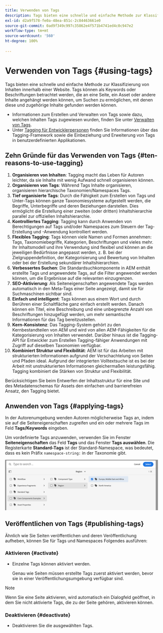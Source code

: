 ```yaml
---
title: Verwenden von Tags
description: Tags bieten eine schnelle und einfache Methode zur Klassifizierung von Inhalten innerhalb einer Website
exl-id: d2a9f578-fe0a-48ea-851c-2c84463661e0
source-git-commit: 0ad9f349c997c35862e4f571b4741ed4c0c947e2
workflow-type: tm+mt
source-wordcount: '560'
ht-degree: 100%

---
```


# Verwenden von Tags {#using-tags}

Tags bieten eine schnelle und einfache Methode zur Klassifizierung von Inhalten innerhalb einer Website. Tags können als Keywords oder Beschriftungen betrachtet werden, die an eine Seite, ein Asset oder andere Inhalte angehängt werden können, um Suchen zu ermöglichen, mit denen diese und zugehörige Inhalte gefunden werden können.

* Informationen zum Erstellen und Verwalten von Tags sowie dazu, welchen Inhalten Tags zugewiesen wurden, finden Sie unter [Verwalten von Tags](/help/sites-cloud/administering/tags.md).
* Unter [Tagging für Entwicklerpersonen](/help/implementing/developing/introduction/tagging-framework.md) finden Sie Informationen über das Tagging-Framework sowie die Einbeziehung und Erweiterung von Tags in benutzerdefinierten Applikationen.

## Zehn Gründe für das Verwenden von Tags {#ten-reasons-to-use-tagging}

1. **Organisieren von Inhalten**: Tagging macht das Leben für Autoren leichter, da sie Inhalte mit wenig Aufwand schnell organisieren können.
1. **Organisieren von Tags**: Während Tags Inhalte organisieren, organisieren hierarchische Taxonomien/Namespaces Tags.
1. **Tief organisierte Tags**: Durch die Fähigkeit zum Erstellen von Tags und Unter-Tags können ganze Taxonomiesysteme aufgestellt werden, die Begriffe, Unterbegriffe und deren Beziehungen darstellen. Dies ermöglicht die Erstellung einer zweiten (oder dritten) Inhaltshierarchie parallel zur offiziellen Inhaltshierarchie.
1. **Kontrolliertes Tagging**: Tagging kann durch Anwenden von Berechtigungen auf Tags und/oder Namespaces zum Steuern der Tag-Erstellung und -Anwendung kontrolliert werden.
1. **Flexibles Tagging**: Tags können viele Namen und Formen annehmen: Tags, Taxonomiebegriffe, Kategorien, Beschriftungen und vieles mehr. Ihr Inhaltsmodell und ihre Verwendung sind flexibel und können an die jeweiligen Bedürfnisse angepasst werden, z. B. bei der Zielgruppendefinition, der Kategorisierung und Bewertung von Inhalten oder bei der Erstellung sekundärer Inhaltshierarchien.
1. **Verbessertes Suchen**: Die Standardsuchkomponente in AEM enthält erstellte Tags und angewendete Tags, auf die Filter angewendet werden können, um die Ergebnisse auf die relevanten einzugrenzen.
1. **SEO-Aktivierung**: Als Seiteneigenschaften angewendete Tags werden automatisch in den Meta-Tags einer Seite angezeigt, damit sie für Suchmaschinen sichtbar sind.
1. **Einfach und intelligent**: Tags können aus einem Wort und durch Berühren einer Schaltfläche ganz einfach erstellt werden. Danach können ein Titel, eine Beschreibung und eine unbegrenzte Anzahl von Beschriftungen hinzugefügt werden, um mehr semantische Informationen für das Tag bereitzustellen.
1. **Kern-Konsistenz**: Das Tagging-System gehört zu den Kernbestandteilen von AEM und wird von allen AEM-Fähigkeiten für die Kategorisierung von Inhalten verwendet. Darüber hinaus ist die Tagging-API für Entwickler zum Erstellen Tagging-fähiger Anwendungen mit Zugriff auf dieselben Taxonomien verfügbar.
1. **Kombiniert Struktur und Flexibilität**: AEM ist für das Arbeiten mit strukturierten Informationen aufgrund der Verschachtelung von Seiten und Pfaden ideal. Aufgrund der integrierten Volltextsuche ist es bei der Arbeit mit unstrukturierten Informationen gleichermaßen leistungsfähig. Tagging kombiniert die Stärken von Struktur und Flexibilität.

Berücksichtigen Sie beim Entwerfen der Inhaltsstruktur für eine Site und des Metadatenschemas für Assets den einfachen und barrierefreien Ansatz, den Tagging bietet.

## Anwenden von Tags {#applying-tags}

In der Autorenumgebung wenden Autoren möglicherweise Tags an, indem sie auf die Seiteneigenschaften zugreifen und ein oder mehrere Tags im Feld **Tags/Keywords** eingeben.

Um vordefinierte Tags anzuwenden, verwenden Sie im Fenster **Seiteneigenschaften** das Feld **Tags** und das Fenster **Tags auswählen**. Die Registerkarte **Standard-Tags** ist der Standard-Namespace, was bedeutet, dass es kein Präfix `namespace-string:` in der Taxonomie gibt. <!-- To apply [pre-defined tags](/help/sites-administering/tags.md), in the **Page Properties** window use the **Tags** field and the **Select Tags** window.-->

![Mehrere Tags auswählen](/help/sites-cloud/authoring/assets/tags-select.png)

## Veröffentlichen von Tags {#publishing-tags}

Ähnlich wie Sie Seiten veröffentlichen und deren Veröffentlichung aufheben, können Sie für Tags und Namespaces Folgendes ausführen:

### Aktivieren {#activate}

* Einzelne Tags können aktiviert werden.

  Genau wie Seiten müssen erstellte Tags zuerst aktiviert werden, bevor sie in einer Veröffentlichungsumgebung verfügbar sind.

>[!NOTE]
>
>Wenn Sie eine Seite aktivieren, wird automatisch ein Dialogfeld geöffnet, in dem Sie nicht aktivierte Tags, die zu der Seite gehören, aktivieren können.

### Deaktivieren {#deactivate}

* Deaktivieren Sie die ausgewählten Tags.
